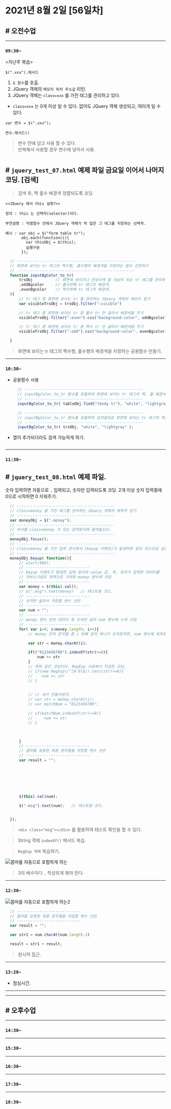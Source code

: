 # 2021년 8월 2일 [56일차]

## # 오전수업
----
### `09:30~`

<지난주 복습>

```
$(".xxx").메서드
```

1. `$ 함수`를 호출.
2. JQuery 객체의 `메모리 위치 주소값` 리턴. 
3. JQuery 객체는 `class=xxx` 를 가진 태그를 관리하고 있다. 

- `class=xxx` 는 0개 이상 일 수 있다. 없어도 JQuery 객체 생성되고, 여러개 일 수 있다. 


```
var 변수 = $(".xxx");

변수.메서드()
```
> 변수 안에 담고 사용 할 수 있다.  
> 반복해서 사용할 경우 변수에 넣어서 사용.  

#

## # `jquery_test_07.html` 예제 파일 금요일 이어서 나머지 코딩.  [검색] 
> 검색 후, 짝 홀수 배경색 정렬되도록 코딩.      

```
<<JQuery 에서 this 설명?>> 

정의 : this 는 선택자(selector)이다.

부연설명 : 익명함수 안에서 JQuery 객체가 막 잡은 그 태그를 지칭하는 선택자.

예시 : var obj = $("form table tr");
       obj.each(function(i){
         var thisObj = $(this);
         실행구문
       });
```

```javascript
  // ----------------------------------------------------
  // 화면에 보이는 tr 태그의 짝수행, 홀수행의 배경색을 지정하는 함수 선언하기
  // ----------------------------------------------------
  function inputBgColor_to_tr(
      trsObj          // 화면에 보이거나 안보이게 할 대상이 되는 tr 태그를 관리하는 JQuery 객체의 메위주.
      ,oddBgcolor     // 홀수번째 tr 태그의 배경색.
      ,evenBgcolor    // 짝수번째 tr 태그의 배경색.  
  ){
      // tr 태그 중 화면에 보이는 tr 를 관리하는 JQuery 객체의 메위주 얻기
      var visibleTrsObj = trsObj.filter(":visible")

      // tr 태그 중 화면에 보이는 tr 중 홀수 tr 만 골라서 배경색을 주기
      visibleTrsObj.filter(":even").css("background-color", oddBgcolor);

      // tr 태그 중 화면에 보이는 tr 중 짝수 tr 만 골라서 배경색을 주기
      visibleTrsObj.filter(":odd").css("background-color", evenBgcolor);

  }
```
> 화면에 보이는 tr 태그의 짝수행, 홀수행의 배경색을 지정하는 공용함수 만들기.   

----
### `10:30~`

- 공용함수 사용

  ```javascript
    // ----------------------------------------------------
    // inputBgColor_to_tr 함수를 호출하여 화면에 보이는 tr 태그의 짝, 홀 배경색상을 넣어주기
    // ----------------------------------------------------
    inputBgColor_to_tr( tableObj.find("tbody tr"), "white", "lightgray" );
  ```

  ```javascript
    // ----------------------------------------------------
    // inputBgColor_to_tr 함수를 호출하여 검색결과로 화면에 보이는 tr 태그의 짝, 홀 배경색상을 넣어주기
    // ----------------------------------------------------
    inputBgColor_to_tr( trsObj, "white", "lightgray" );
  ```

- 열이 추가되더라도 검색 가능하게 하기.

  ```javascript

  ```

----
### `11:30~`

## # `jquery_test_08.html` 예제 파일.

숫자 입력하면 자동으로 `,` 입력되고, 숫자만 입력되도록 코딩. 
2개 이상 숫자 입력중에 0으로 시작하면 0 지워주기.  


```javascript
  // -------------------------------------------
  // class=money 를 가진 태그를 관리하는 JQuery 객체의 메위주 얻기
  // -------------------------------------------
  var moneyObj = $(".money");
  // -------------------------------------------
  // 커서를 class=money 가 있는 입력양식에 들여놓는다.
  // -------------------------------------------
  moneyObj.focus();
  // -------------------------------------------
  // class=money 를 가진 입력 양식에서 [keyup 이벤트]가 발생하면 임의 자스코딩 실행하기.  
  // -------------------------------------------
  moneyObj.keyup( function(){
      // alert(999);
      // ----------------------------
      // keyup 이벤트가 발생한 입력 양식의 value 값, 즉, 유저가 입력한 데이터를
      // 자바스크립트 영역으로 가져와 money 변수에 저장
      // ----------------------------
      var money = $(this).val();  
      // $(".msg").text(money)   // 테스트용 코드.  
      // ----------------------------
      // 숫자만 골라서 저장할 변수 선언
      // ----------------------------
      var num = "";
      // ----------------------------
      // money 변수 안의 데이터 중 숫자만 골라 num 변수에 누적 시킴
      // ----------------------------
      for( var i=0; i<money.length; i++){
          // money 안의 문자열 중 i 번째 문자 하나가 숫자문자면, num 변수에 축적하기

          var str = money.charAt(i);

          if(("0123456789").indexOf(str)>=0){
              num += str
          }
          // 위와 같은 코딩이다. RegExp 사용해서 작성한 코딩.  
          // if(new RegExp(/^[0-9]$/).test(str)>=0){
          //    num += str
          // }

      
          // // 내가 만들어본것.  
          // var str = money.charAt(i);
          // var matchNum = "0123456789"; 

          // if(matchNum.indexOf(str)>=0){
          //     num += str
          // }
          


      }
      // ----------------------------
      // 콤마를 포함한 최종 문자열을 저장할 변수 선언
      // ----------------------------
      var result = "";




      


      $(this).val(num);

      $(".msg").text(num);   // 테스트용 코드.  


  });
```
> `<div class="msg"></div>` 를 활용하여 테스트 확인을 할 수 있다.  

> String 객체 `indexOf()` 메서드 복습.

> `RegExp 객체` 복습하기.  



![콤마를 자동으로 포함하게 하는](https://github.com/SungWoo0315/study-repository/blob/main/image-save/20210802%201217_%EC%BD%A4%EB%A7%88%EC%9E%90%EB%8F%99_.jpg)     

> 3의 배수마다 `,` 작성되게 해야 한다.  

----
### `12:30~`

![콤마를 자동으로 포함하게 하는2](https://github.com/SungWoo0315/study-repository/blob/main/image-save/20210802%201236_%EC%BD%A4%EB%A7%88%EC%9E%90%EB%8F%992_.jpg)    

 
```javascript
  // ----------------------------
  // 콤마를 포함한 최종 문자열을 저장할 변수 선언
  // ----------------------------
  var result = "";

  var str1 = num.charAt(num.length-1)

  result = str1 + result;
```
> 원시적 접근.  













----
### `13:20~`

  - 점심시간.

---
---

## # 오후수업

---
### `14:30~`










---
### `15:30~`









----
### `16:30~`








----
### `17:30~`








----
### `18:30~`
